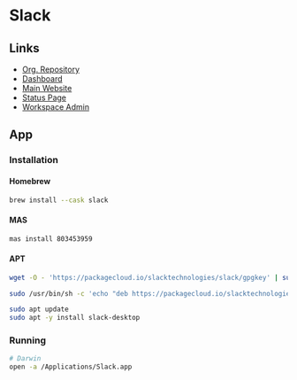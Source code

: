 # Slack

<!--
https://usepylon.com
-->

## Links

- [Org. Repository](https://github.com/slackhq)
- [Dashboard](https://app.slack.com)
- [Main Website](https://slack.com)
- [Status Page](https://status.slack.com)
- [Workspace Admin](https://my-org.slack.com/admin)

<!--
https://slack.github.com
-->

## App

### Installation

#### Homebrew

```sh
brew install --cask slack
```

#### MAS

```sh
mas install 803453959
```

#### APT

```sh
wget -O - 'https://packagecloud.io/slacktechnologies/slack/gpgkey' | sudo apt-key add -

sudo /usr/bin/sh -c 'echo "deb https://packagecloud.io/slacktechnologies/slack/debian/ jessie main" >> /etc/apt/sources.list.d/slack.list'
```

```sh
sudo apt update
sudo apt -y install slack-desktop
```

### Running

```sh
# Darwin
open -a /Applications/Slack.app
```
